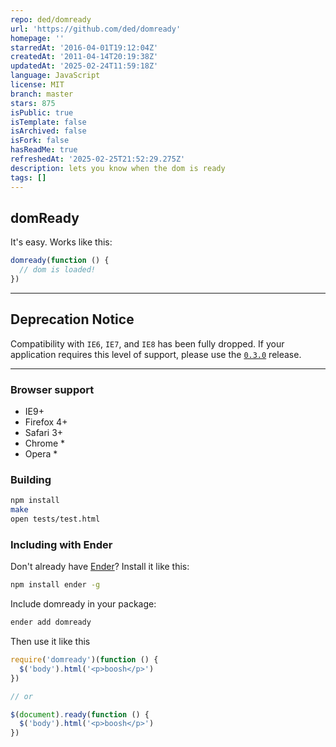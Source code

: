 ```yaml
---
repo: ded/domready
url: 'https://github.com/ded/domready'
homepage: ''
starredAt: '2016-04-01T19:12:04Z'
createdAt: '2011-04-14T20:19:38Z'
updatedAt: '2025-02-24T11:59:18Z'
language: JavaScript
license: MIT
branch: master
stars: 875
isPublic: true
isTemplate: false
isArchived: false
isFork: false
hasReadMe: true
refreshedAt: '2025-02-25T21:52:29.275Z'
description: lets you know when the dom is ready
tags: []
---
```


## domReady

It's easy. Works like this:

``` js
domready(function () {
  // dom is loaded!
})
```

-------------------------
## Deprecation Notice

Compatibility with `IE6`, `IE7`, and `IE8` has been fully dropped. If your application requires this level of support, please use the [`0.3.0`](https://github.com/ded/domready/tree/v0.3.0) release.

-------------------------


### Browser support

  * IE9+
  * Firefox 4+
  * Safari 3+
  * Chrome *
  * Opera *

### Building

``` sh
npm install
make
open tests/test.html
```

### Including with Ender

Don't already have [Ender](http://enderjs.com)? Install it like this:

``` sh
npm install ender -g
```

Include domready in your package:

``` sh
ender add domready
```

Then use it like this

``` js
require('domready')(function () {
  $('body').html('<p>boosh</p>')
})

// or

$(document).ready(function () {
  $('body').html('<p>boosh</p>')
})
```
